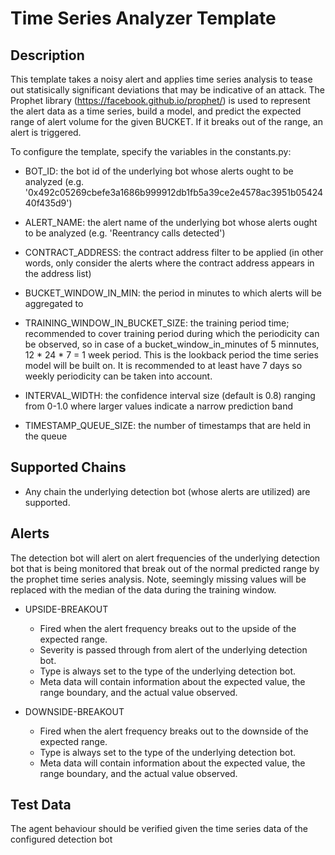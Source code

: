 # Time Series Analyzer Template

## Description

This template takes a noisy alert and applies time series analysis to tease out statisically significant deviations that may be indicative of an attack. The Prophet library (https://facebook.github.io/prophet/) is used to represent the alert data as a time series, build a model, and predict the expected range of alert volume for the given BUCKET. If it breaks out of the range, an alert is triggered. 

To configure the template, specify the variables in the constants.py:
- BOT_ID: the bot id of the underlying bot whose alerts ought to be analyzed (e.g. '0x492c05269cbefe3a1686b999912db1fb5a39ce2e4578ac3951b0542440f435d9')
- ALERT_NAME: the alert name of the underlying bot whose alerts ought to be analyzed (e.g. 'Reentrancy calls detected')

- CONTRACT_ADDRESS: the contract address filter to be applied (in other words, only consider the alerts where the contract address appears in the address list)

- BUCKET_WINDOW_IN_MIN: the period in minutes to which alerts will be aggregated to
- TRAINING_WINDOW_IN_BUCKET_SIZE: the training period time; recommended to cover training period during which the periodicity can be observed, so in case of a bucket_window_in_minutes of 5 minnutes, 12 * 24 * 7 = 1 week period. This is the lookback period the time series model will be built on. It is recommended to at least have 7 days so weekly periodicity can be taken into account.
- INTERVAL_WIDTH: the confidence interval size (default is 0.8) ranging from 0-1.0 where larger values indicate a narrow prediction band
- TIMESTAMP_QUEUE_SIZE: the number of timestamps that are held in the queue


## Supported Chains

- Any chain the underlying detection bot (whose alerts are utilized) are supported.

## Alerts

The detection bot will alert on alert frequencies of the underlying detection bot that is being monitored that break out of the normal predicted range by the prophet time series analysis. Note, seemingly missing values will be replaced with the median of the data during the training window.

- UPSIDE-BREAKOUT
  - Fired when the alert frequency breaks out to the upside of the expected range.
  - Severity is passed through from alert of the underlying detection bot.
  - Type is always set to the type of the underlying detection bot.
  - Meta data will contain information about the expected value, the range boundary, and the actual value observed.

- DOWNSIDE-BREAKOUT
  - Fired when the alert frequency breaks out to the downside of the expected range.
  - Type is always set to the type of the underlying detection bot.
  - Meta data will contain information about the expected value, the range boundary, and the actual value observed.

## Test Data

The agent behaviour should be verified given the time series data of the configured detection bot